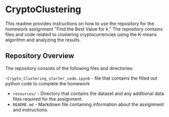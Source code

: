 # CryptoClustering

This readme provides instructions on how to use the repository for the homework assignment "Find the Best Value for k." The repository contains files and code related to clustering cryptocurrencies using the K-means algorithm and analyzing the results.

## Repository Overview

The repository consists of the following files and directories:

-`Crypto_Clustering_starter_code.ipynb` - file that contains the filled out python code to complete the homework
- `resources/` - Directory that contains the dataset and any additional data files required for the assignment.
- `README.md` - Markdown file containing information about the assignment and instructions.
